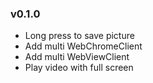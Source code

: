 ### v0.1.0
- Long press to save picture
- Add multi WebChromeClient
- Add multi WebViewClient
- Play video with full screen 